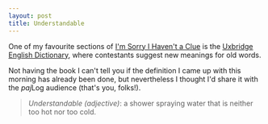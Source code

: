 ```yaml
---
layout: post
title: Understandable
---
```


One of my favourite sections of [I'm Sorry I Haven't a
Clue](https://www.bbc.co.uk/radio4/comedy/clue.shtml) is the [Uxbridge English
Dictionary](https://www.amazon.co.uk/Uxbridge-English-Dictionary-Sorry-Havent/dp/0007203373),
where contestants suggest new meanings for old words.


Not having the book I can't tell you if the definition I came up with this
morning has already been done, but nevertheless I thought I'd share it with the
<em>paj</em>Log audience (that's you, folks!).

> _Understandable (adjective)_: a shower spraying water that is neither
too hot nor too cold.

